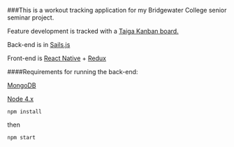 ###This is a workout tracking application for my Bridgewater College senior seminar project.

Feature development is tracked with a [Taiga Kanban board.](https://tree.taiga.io/project/travispett-power/kanban)

Back-end is in [Sails.js](http://sailsjs.org/)

Front-end is [React Native](https://facebook.github.io/react-native/) + [Redux](https://github.com/reactjs/redux)

####Requirements for running the back-end:

[MongoDB](https://www.mongodb.org/)

[Node 4.x](https://nodejs.org/en/)


```
npm install
```
then
```
npm start
```
